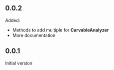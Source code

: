 ## 0.0.2

Added:
- Methods to add multiple for **CarvableAnalyzer**
- More documentation

## 0.0.1

Initial version
